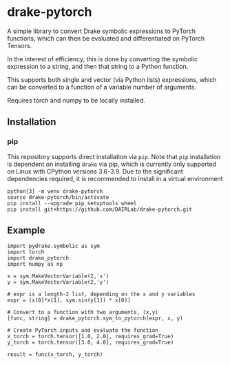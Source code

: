 # drake-pytorch
A simple library to convert Drake symbolic expressions to PyTorch functions,
which can then be evaluated and differentiated on PyTorch Tensors.

In the interest of efficiency, this is done by converting the symbolic
expression to a string, and then that string to a Python function.

This supports both single and vector (via Python lists) expressions, which can
be converted to a function of a variable number of arguments.

Requires torch and numpy to be locally installed.

## Installation
### pip
This repository supports direct installation via `pip`.
Note that `pip` installation is dependent on installing `drake` via pip, which is currently only supported on Linux with CPython versions 3.6-3.9.
Due to the significant dependencies required, it is recommended to install in a virtual environment

```
python[3] -m venv drake-pytorch
source drake-pytorch/bin/activate
pip install --upgrade pip setuptools wheel
pip install git+https://github.com/DAIRLab/drake-pytorch.git
```

## Example
```
import pydrake.symbolic as sym
import torch
import drake_pytorch
import numpy as np

x = sym.MakeVectorVariable(2,'x')
y = sym.MakeVectorVariable(2,'y')

# expr is a length-2 list, depending on the x and y variables
expr = [x[0]*x[1], sym.sin(y[1]) * x[0]]

# Convert to a function with two arguments, (x,y)
[func, string] = drake_pytorch.sym_to_pytorch(expr, x, y)

# Create PyTorch inputs and evaluate the function
x_torch = torch.tensor([1.0, 2.0], requires_grad=True)
y_torch = torch.tensor([3.0, 4.0], requires_grad=True)

result = func(x_torch, y_torch)
```
